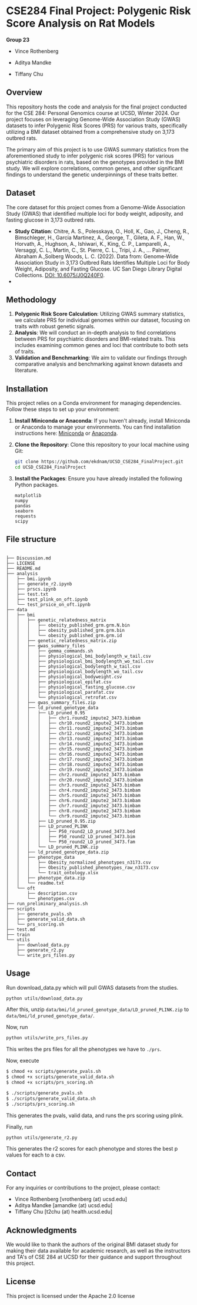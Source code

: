 # CSE284 Final Project: Polygenic Risk Score Analysis on Rat Models

**Group 23**

- Vince Rothenberg 

- Aditya Mandke 

- Tiffany Chu 

## Overview

This repository hosts the code and analysis for the final project conducted for the CSE 284: Personal Genomics course at UCSD, Winter 2024. Our project focuses on leveraging Genome-Wide Association Study (GWAS) datasets to infer Polygenic Risk Scores (PRS) for various traits, specifically utilizing a BMI dataset obtained from a comprehensive study on 3,173 outbred rats.

The primary aim of this project is to use GWAS summary statistics from the aforementioned study to infer polygenic risk scores (PRS) for various psychiatric disorders in rats, based on the genotypes provided in the BMI study. We will explore correlations, common genes, and other significant findings to understand the genetic underpinnings of these traits better.

## Dataset

The core dataset for this project comes from a Genome-Wide Association Study (GWAS) that identified multiple loci for body weight, adiposity, and fasting glucose in 3,173 outbred rats.

- **Study Citation**: Chitre, A. S., Polesskaya, O., Holl, K., Gao, J., Cheng, R., Bimschleger, H., Garcia Martinez, A., George, T., Gileta, A. F., Han, W., Horvath, A., Hughson, A., Ishiwari, K., King, C. P., Lamparelli, A., Versaggi, C. L., Martin, C., St. Pierre, C. L., Tripi, J. A., … Palmer, Abraham A.,Solberg Woods, L. C. (2022). Data from: Genome‐Wide Association Study in 3,173 Outbred Rats Identifies Multiple Loci for Body Weight, Adiposity, and Fasting Glucose. UC San Diego Library Digital Collections. [DOI: 10.6075/J0Q240F0](https://doi.org/10.6075/J0Q240F0).
- 
## Methodology

1. **Polygenic Risk Score Calculation**: Utilizing GWAS summary statistics, we calculate PRS for individual genomes within our dataset, focusing on traits with robust genetic signals.
2. **Analysis**: We will conduct an in-depth analysis to find correlations between PRS for psychiatric disorders and BMI-related traits. This includes examining common genes and loci that contribute to both sets of traits.
3. **Validation and Benchmarking**: We aim to validate our findings through comparative analysis and benchmarking against known datasets and literature.

## Installation

This project relies on a Conda environment for managing dependencies. Follow these steps to set up your environment:

1. **Install Miniconda or Anaconda**: If you haven't already, install Miniconda or Anaconda to manage your environments. You can find installation instructions here: [Miniconda](https://docs.conda.io/en/latest/miniconda.html) or [Anaconda](https://www.anaconda.com/products/individual).

2. **Clone the Repository**: Clone this repository to your local machine using Git:
   ```bash
   git clone https://github.com/ekdnam/UCSD_CSE284_FinalProject.git
   cd UCSD_CSE284_FinalProject
   ```

3. **Install the Packages**: Ensure you have already installed the following Python packages.
   ```
   matplotlib
   numpy
   pandas
   seaborn
   requests
   scipy
   ```

## File structure

```

├── Discussion.md
├── LICENSE
├── README.md
├── analysis
│   ├── bmi.ipynb
│   ├── generate_r2.ipynb
│   ├── prscs.ipynb
│   ├── test.txt
│   ├── test_plink_on_oft.ipynb
│   └── test_prsice_on_oft.ipynb
├── data
│   ├── bmi
│   │   ├── genetic_relatedness_matrix
│   │   │   ├── obesity_published_grm.grm.N.bin
│   │   │   ├── obesity_published_grm.grm.bin
│   │   │   └── obesity_published_grm.grm.id
│   │   ├── genetic_relatedness_matrix.zip
│   │   ├── gwas_summary_files
│   │   │   ├── gemma_commands.sh
│   │   │   ├── physiological_bmi_bodylength_w_tail.csv
│   │   │   ├── physiological_bmi_bodylength_wo_tail.csv
│   │   │   ├── physiological_bodylength_w_tail.csv
│   │   │   ├── physiological_bodylength_wo_tail.csv
│   │   │   ├── physiological_bodyweight.csv
│   │   │   ├── physiological_epifat.csv
│   │   │   ├── physiological_fasting_glucose.csv
│   │   │   ├── physiological_parafat.csv
│   │   │   └── physiological_retrofat.csv
│   │   ├── gwas_summary_files.zip
│   │   ├── ld_pruned_genotype_data
│   │   │   ├── LD_pruned_0.95
│   │   │   │   ├── chr1.round2_impute2_3473.bimbam
│   │   │   │   ├── chr10.round2_impute2_3473.bimbam
│   │   │   │   ├── chr11.round2_impute2_3473.bimbam
│   │   │   │   ├── chr12.round2_impute2_3473.bimbam
│   │   │   │   ├── chr13.round2_impute2_3473.bimbam
│   │   │   │   ├── chr14.round2_impute2_3473.bimbam
│   │   │   │   ├── chr15.round2_impute2_3473.bimbam
│   │   │   │   ├── chr16.round2_impute2_3473.bimbam
│   │   │   │   ├── chr17.round2_impute2_3473.bimbam
│   │   │   │   ├── chr18.round2_impute2_3473.bimbam
│   │   │   │   ├── chr19.round2_impute2_3473.bimbam
│   │   │   │   ├── chr2.round2_impute2_3473.bimbam
│   │   │   │   ├── chr20.round2_impute2_3473.bimbam
│   │   │   │   ├── chr3.round2_impute2_3473.bimbam
│   │   │   │   ├── chr4.round2_impute2_3473.bimbam
│   │   │   │   ├── chr5.round2_impute2_3473.bimbam
│   │   │   │   ├── chr6.round2_impute2_3473.bimbam
│   │   │   │   ├── chr7.round2_impute2_3473.bimbam
│   │   │   │   ├── chr8.round2_impute2_3473.bimbam
│   │   │   │   └── chr9.round2_impute2_3473.bimbam
│   │   │   ├── LD_pruned_0.95.zip
│   │   │   ├── LD_pruned_PLINK
│   │   │   │   ├── P50_round2_LD_pruned_3473.bed
│   │   │   │   ├── P50_round2_LD_pruned_3473.bim
│   │   │   │   └── P50_round2_LD_pruned_3473.fam
│   │   │   └── LD_pruned_PLINK.zip
│   │   ├── ld_pruned_genotype_data.zip
│   │   ├── phenotype_data
│   │   │   ├── Obesity_normalized_phenotypes_n3173.csv
│   │   │   ├── Obesity_published_phenotypes_raw_n3173.csv
│   │   │   └── trait_ontology.xlsx
│   │   ├── phenotype_data.zip
│   │   └── readme.txt
│   └── oft
│       ├── description.csv
│       └── phenotypes.csv
├── run_preliminary_analysis.sh
├── scripts
│   ├── generate_pvals.sh
│   ├── generate_valid_data.sh
│   └── prs_scoring.sh
├── test.md
├── train
└── utils
    ├── download_data.py
    ├── generate_r2.py
    └── write_prs_files.py
```

## Usage

Run download_data.py which will pull GWAS datasets from the studies.

```bash
python utils/download_data.py
```

After this, unzip `data/bmi/ld_pruned_genotype_data/LD_pruned_PLINK.zip` to `data/bmi/ld_pruned_genotype_data/`.

Now, run
```bash
python utils/write_prs_files.py
```

This writes the prs files for all the phenotypes we have to `./prs`.

Now, execute
```bash
$ chmod +x scripts/generate_pvals.sh
$ chmod +x scripts/generate_valid_data.sh
$ chmod +x scripts/prs_scoring.sh

$ ./scripts/generate_pvals.sh
$ ./scripts/generate_valid_data.sh
$ ./scripts/prs_scoring.sh
```

This generates the pvals, valid data, and runs the prs scoring using plink.

Finally, run
```bash
python utils/generate_r2.py
```

This generates the r2 scores for each phenotype and stores the best p values for each to a csv.

## Contact

For any inquiries or contributions to the project, please contact:

- Vince Rothenberg [vrothenberg (at) ucsd.edu]
- Aditya Mandke [amandke (at) ucsd.edu]
- Tiffany Chu [t2chu (at) health.ucsd.edu]

## Acknowledgments

We would like to thank the authors of the original BMI dataset study for making their data available for academic research, as well as the instructors and TA's of CSE 284 at UCSD for their guidance and support throughout this project.

## License

This project is licensed under the Apache 2.0 license
